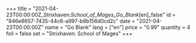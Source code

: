 +++
title = "2021-04-23T00:00:00Z_Strixhaven:_School_of_Mages_Go_Blank_[en]_false"
id = "846e8657-7435-44c6-a997-b8b156d0cd2c"
date = "2021-04-23T00:00:00Z"
name = "Go Blank"
lang = ["en"]
price = "0.99"
quantity = 4
foil = false
set = "Strixhaven: School of Mages"
+++
